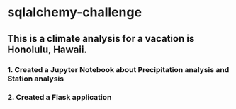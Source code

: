 # sqlalchemy-challenge

## This is a climate analysis for a vacation is Honolulu, Hawaii.

### 1. Created a Jupyter Notebook about Precipitation analysis and Station analysis
### 2. Created a Flask application
